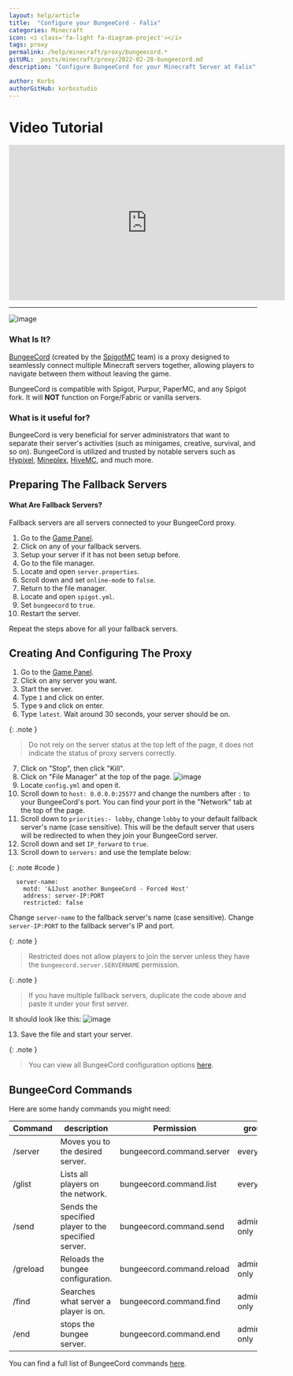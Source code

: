 ```yaml
---
layout: help/article
title:  "Configure your BungeeCord - Falix"
categories: Minecraft
icon: <i class='fa-light fa-diagram-project'></i>
tags: proxy
permalink: /help/minecraft/proxy/bungeecord.*
gitURL: _posts/minecraft/proxy/2022-02-28-bungeecord.md
description: "Configure BungeeCord for your Minecraft Server at Falix"

author: Korbs
authorGitHub: korbsstudio
---
```


<div class="watch-video-tutorial">
    <h1>Video Tutorial</h1>
    <iframe id="video-tutorial" width="560" height="315" src="https://www.youtube-nocookie.com/embed/BQe1osbKuKQ" title="YouTube video player" frameborder="0" allow="accelerometer; autoplay; clipboard-write; encrypted-media; gyroscope; picture-in-picture" allowfullscreen></iframe>
    <hr>
    <style>section#video-tutorial {display: inherit !important;}</style>
</div>

![image](/assets/images/posts/bungeecord/getting-started/bungeecord.png)

### What Is It?
[BungeeCord](https://www.spigotmc.org/wiki/bungeecord/) (created by the [SpigotMC](https://www.spigotmc.org/XenStaff/) team) is a proxy designed to seamlessly connect multiple Minecraft servers together, allowing players to navigate between them without leaving the game. 

BungeeCord is compatible with Spigot, Purpur, PaperMC, and any Spigot fork. It will **NOT** function on Forge/Fabric or vanilla servers.

### What is it useful for?
BungeeCord is very beneficial for server administrators that want to separate their server's activities (such as minigames, creative, survival, and so on). BungeeCord is utilized and trusted by notable servers such as [Hypixel](https://hypixel.net/), [Mineplex](https://www.mineplex.com/home/), [HiveMC](https://hivemc.com/), and much more.

## Preparing The Fallback Servers
#### What Are Fallback Servers?
Fallback servers are all servers connected to your BungeeCord proxy.

1. Go to the [Game Panel](https://panel.falixnodes.net).
2. Click on any of your fallback servers.
3. Setup your server if it has not been setup before.
4. Go to the file manager.
5. Locate and open `server.properties`.
6. Scroll down and set `online-mode` to `false`.
7. Return to the file manager.
8. Locate and open `spigot.yml`.
9. Set `bungeecord` to `true`.
10. Restart the server.

Repeat the steps above for all your fallback servers.

## Creating And Configuring The Proxy 

1. Go to the [Game Panel](https://panel.falixnodes.net).
2. Click on any server you want.
3. Start the server.
4. Type `1` and click on enter.
5. Type `9` and click on enter.
6. Type `latest`.
Wait around 30 seconds, your server should be on.

{: .note }
> Do not rely on the server status at the top left of the page, it does not indicate the status of proxy servers correctly.
7. Click on "Stop", then click "Kill".
8. Click on "File Manager" at the top of the page.
![image](/assets/images/posts/bungeecord/getting-started/starting-proxy.png)
9. Locate `config.yml` and open it.
10. Scroll down to `host: 0.0.0.0:25577` and change the numbers after `:` to your BungeeCord's port. You can find your port in the "Network" tab at the top of the page.
11. Scroll down to `priorities:- lobby`, change `lobby` to your default fallback server's name (case sensitive). This will be the default server that users will be redirected to when they join your BungeeCord server.
12. Scroll down and set `IP_forward` to `true`.
13. Scroll down to `servers:` and use the template below:

{: .note #code }
```
  server-name:
    motd: '&1Just another BungeeCord - Forced Host'
    address: server-IP:PORT
    restricted: false
```
Change `server-name` to the fallback server's name (case sensitive).
Change `server-IP:PORT`  to the fallback server's IP and port.

{: .note }
> Restricted does not allow players to join the server unless they have the `bungeecord.server.SERVERNAME` permission.

{: .note }
> If you have multiple fallback servers, duplicate the code above and paste it under your first server.

It should look like this:
![image](/assets/images/posts/bungeecord/getting-started/setting-up-proxy.png)

13. Save the file and start your server.

{: .note }
> You can view all BungeeCord configuration options [here](https://www.spigotmc.org/wiki/bungeecord-configuration-guide/).

## BungeeCord Commands
Here are some handy commands you might need:

| Command                 	| description                                         	| Permission                | group       |
|-------------------------	|-----------------------------------------------------	|-------------------------  |-----------  |
| /server <target>        	| Moves you to the desired server.                    	| bungeecord.command.server | everyone    |
| /glist                  	| Lists all players on the network.                   	| bungeecord.command.list   | everyone    |
| /send <player> <target> 	| Sends the specified player to the specified server. 	| bungeecord.command.send   | admin-only  |
| /greload                	| Reloads the bungee configuration.                   	| bungeecord.command.reload | admin-only  |
| /find <player>          	| Searches what server a player is on.                	| bungeecord.command.find   | admin-only  |
| /end                    	| stops the bungee server.                            	| bungeecord.command.end    | admin-only  |

You can find a full list of BungeeCord commands [here](https://www.spigotmc.org/wiki/bungeecord-commands/).